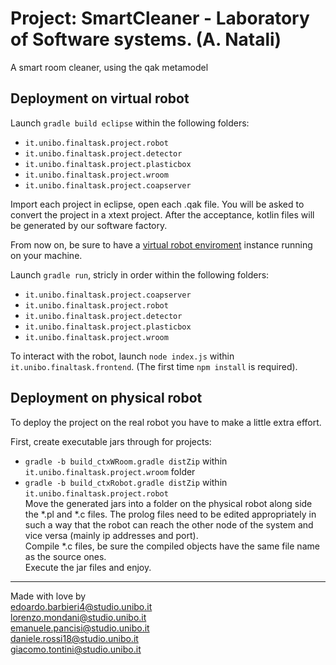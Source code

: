 # Project: SmartCleaner - Laboratory of Software systems. (A. Natali)
A smart room cleaner, using the qak metamodel

## Deployment on virtual robot

Launch `gradle build eclipse` within the following folders:
  - `it.unibo.finaltask.project.robot`
  - `it.unibo.finaltask.project.detector`
  - `it.unibo.finaltask.project.plasticbox`
  - `it.unibo.finaltask.project.wroom`
  - `it.unibo.finaltask.project.coapserver`

Import each project in eclipse, open each .qak file. You will be asked to convert the project in a xtext project. After the acceptance, 
kotlin files will be generated by our software factory.

From now on, be sure to have a [virtual robot enviroment](https://github.com/anatali/iss2020Lab/tree/master/it.unibo.virtualRobot2020) instance running on your machine.

Launch `gradle run`, stricly in order within the following folders:
  - `it.unibo.finaltask.project.coapserver`
  - `it.unibo.finaltask.project.robot`
  - `it.unibo.finaltask.project.detector`
  - `it.unibo.finaltask.project.plasticbox`
  - `it.unibo.finaltask.project.wroom`
  
  To interact with the robot, launch `node index.js` within `it.unibo.finaltask.frontend`. (The first time `npm install` is required).


## Deployment on physical robot

To deploy the project on the real robot you have to make a little extra effort.

First, create executable jars through  for projects:
- `gradle -b build_ctxWRoom.gradle distZip` within `it.unibo.finaltask.project.wroom` folder
- `gradle -b build_ctxRobot.gradle distZip` within `it.unibo.finaltask.project.robot`   
Move the generated jars into a folder on the physical robot along side the *.pl and *.c files. The prolog files need to be edited appropriately in such a way that the robot can reach the other node of the system and vice versa (mainly ip addresses and port).  
Compile *.c files, be sure the compiled objects have the same file name as the source ones.  
Execute the jar files and enjoy.   
______

Made with love by  
<edoardo.barbieri4@studio.unibo.it>  
<lorenzo.mondani@studio.unibo.it>  
<emanuele.pancisi@studio.unibo.it>  
<daniele.rossi18@studio.unibo.it>  
<giacomo.tontini@studio.unibo.it>  

